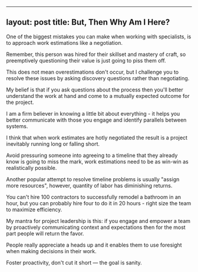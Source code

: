  ---
layout: post
title: But, Then Why Am I Here?
---
One of the biggest mistakes you can make when working with specialists, is to approach work estimations like a negotiation.

Remember, this person was hired for their skillset and mastery of craft, so preemptively questioning their value is just going to piss them off.

This does not mean overestimations don't occur, but I challenge you to resolve these issues by asking discovery questions rather than negotiating.

My belief is that if you ask questions about the process then you'll better understand the work at hand and come to a mutually expected outcome for the project.

I am a firm believer in knowing a little bit about everything - it helps you better communicate with those you engage and identify parallels between systems.

I think that when work estimates are hotly negotiated the result is a project inevitably running long or falling short.

Avoid pressuring someone into agreeing to a timeline that they already know is going to miss the mark, work estimations need to be as win-win as realistically possible.

Another popular attempt to resolve timeline problems is usually "assign more resources", however, quantity of labor has diminishing returns.

You can't hire 100 contractors to successfully remodel a bathroom in an hour, but you can probably hire four to do it in 20 hours - right size the team to maximize efficiency.

My mantra for project leadership is this: if you engage and empower a team by proactively communicating context and expectations then for the most part people will return the favor.

People really appreciate a heads up and it enables them to use foresight when making decisions in their work.

Foster proactivity, don't cut it short — the goal is sanity.

